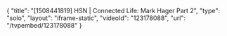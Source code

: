 {
    "title": "[1508441819] HSN | Connected Life: Mark Hager Part 2",
    "type": "solo",
    "layout": "iframe-static",
    "videoId": "123178088",
    "url": "\/tvpembed\/123178088"
}
